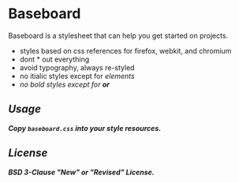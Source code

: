 # Baseboard

Baseboard is a stylesheet that can help you get started on projects.

- styles based on css references for firefox, webkit, and chromium
- dont * out everything
- avoid typography, always re-styled
- no itialic styles except for <i> elements
- no bold styles except for <b> or <strong>

## Usage

Copy `baseboard.css` into your style resources.

## License

BSD 3-Clause "New" or "Revised" License.
